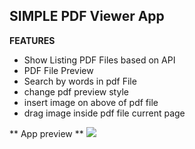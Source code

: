 
## SIMPLE PDF Viewer App ##

**FEATURES**

* Show Listing PDF Files based on API
* PDF File Preview
* Search by words in pdf File
* change pdf preview style
* insert image on above of pdf file
* drag image inside pdf file current page

** App preview **
![](ezgif.com-gif-maker.gif)

